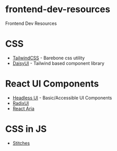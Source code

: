 # frontend-dev-resources
Frontend Dev Resources


# CSS

- [TailwindCSS](https://tailwindcss.com/) - Barebone css utility
- [DaisyUI](https://daisyui.com/) - Tailwind based component library

# React UI Components

- [Headless UI](https://headlessui.com/) - Basic/Accessible UI Components
- [RadixUI](https://www.radix-ui.com/)
- [React Aria](https://react-spectrum.adobe.com/react-aria/)

# CSS in JS
- [Stitches](https://stitches.dev/)

